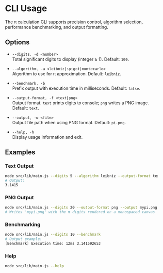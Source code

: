 # CLI Usage

The π calculation CLI supports precision control, algorithm selection, performance benchmarking, and output formatting.

## Options

- `--digits, -d <number>`  
  Total significant digits to display (integer ≥ 1). Default: `100`.

- `--algorithm, -a <leibniz|spigot|montecarlo>`  
  Algorithm to use for π approximation. Default: `leibniz`.

- `--benchmark, -b`  
  Prefix output with execution time in milliseconds. Default: `false`.

- `--output-format, -f <text|png>`  
  Output format. `text` prints digits to console; `png` writes a PNG image. Default: `text`.

- `--output, -o <file>`  
  Output file path when using PNG format. Default: `pi.png`.

- `--help, -h`  
  Display usage information and exit.

## Examples

### Text Output

```bash
node src/lib/main.js --digits 5 --algorithm leibniz --output-format text
# Output:
3.1415
```

### PNG Output

```bash
node src/lib/main.js --digits 20 --output-format png --output mypi.png
# Writes 'mypi.png' with the π digits rendered on a monospaced canvas
```

### Benchmarking

```bash
node src/lib/main.js --digits 10 --benchmark
# Output example:
[Benchmark] Execution time: 12ms 3.141592653
```

### Help

```bash
node src/lib/main.js --help
```

